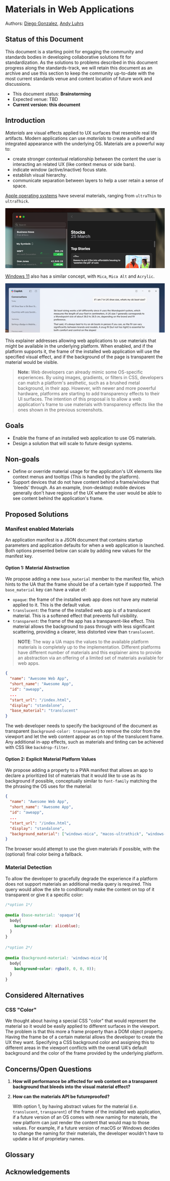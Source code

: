 # Materials in Web Applications

Authors: [Diego Gonzalez](https://github.com/diekus), [Andy Luhrs](https://github.com/aluhrs13)

## Status of this Document

This document is a starting point for engaging the community and standards bodies in developing collaborative solutions fit for standardization. As the solutions to problems described in this document progress along the standards-track, we will retain this document as an archive and use this section to keep the community up-to-date with the most current standards venue and content location of future work and discussions.

- This document status: **Brainstorming**
- Expected venue: TBD
- **Current version: this document**

## Introduction

*Materials* are visual effects applied to UX surfaces that resemble real life artifacts. Modern applications can use *materials* to create a unified and integrated appearance with the underlying OS. Materials are a powerful way to:
- create stronger contextual relationship between the content the user is interacting an related UX (like context menus or side bars).
- indicate window (active/inactive) focus state.
- establish visual hierarchy.
- communicate separation between layers to help a user retain a sense of space.

[Apple operating systems](https://developer.apple.com/design/human-interface-guidelines/materials) have several materials, ranging from `ultraThin` to `ultraThick`.

![Stock app on macOS displaying a left panel with a translucent material background](macMaterial.png)

[Windows 11](https://learn.microsoft.com/en-us/windows/apps/design/signature-experiences/materials) also has a similar concept, with `Mica`, `Mica Alt` and `Acrylic`.

![Copilot app on Windows 11 displaying a left panel with a translucent material background](winMaterial.png)

This explainer addresses allowing web applications to use materials that might be available in the underlying platform. When enabled, and if the platform supports it, the frame of the installed web application will use the specified visual effect, and if the background of the page is transparent the material would be visible.

> **Note:** Web developers can already mimic some OS-specific experiences. By using images, gradients, or filters in CSS, developers can match a platform's aesthetic, such as a brushed metal background, in their app. However, with newer and more powerful hardware, platforms are starting to add transparency effects to their UI surfaces. The intention of this proposal is to allow a web application's frame to use materials with transparency effects like the ones shown in the previous screenshots.

## Goals

- Enable the frame of an installed web application to use OS materials.
- Design a solution that will scale to future design systems.

## Non-goals

- Define or override material usage for the application's UX elements like context menus and tooltips (This is handled by the platform).
- Support devices that do not have content behind a frame/window that 'bleeds' through. As an example, (non-desktop) mobile devices generally don't have regions of the UX where the user would be able to see content behind the application's frame.

## Proposed Solutions

### Manifest enabled Materials

An application manifest is a JSON document that contains startup parameters and application defaults for when a web application is launched. Both options presented below can scale by adding new values for the manifest key.

#### Option 1: Material Abstraction

We propose adding a new `base_material` member to the manifest file, which hints to the UA that the frame should be of a certain type if supported. The `base_material` key can have a value of:
-  `opaque`: the frame of the installed web app does not have any material applied to it. This is the default value.
- `translucent`: the frame of the installed web app is of a translucent material. This is a softened effect that prevents full visibility.
- `transparent`: the frame of the app has a transparent-like effect. This material allows the background to pass through with less significant scattering, providing a clearer, less distorted view than `translucent`.

> **NOTE**:
> The way a UA maps the values to the available platform materials is completely up to the implementation. Different platforms have different number of materials and this explainer aims to provide an abstraction via an offering of a limited set of materials available for web apps.

```JSON
{
  "name": "Awesome Web App",
  "short_name": "Awesome App",
  "id": "aweapp",
  ...
  "start_url": "/index.html",
  "display": "standalone",
  "base_material": "translucent"
}
```

The web developer needs to specify the background of the document as transparent (`background-color: transparent`) to remove the color from the viewport and let the web content appear as on top of the translucent frame. Any additional in-app effects, such as materials and tinting can be achieved with CSS like `backdrop-filter`.

#### Option 2: Explicit Material Platform Values

We propose adding a property to a PWA manifest that allows an app to declare a prioritized list of materials that it would like to use as its background if possible, conceptually similar to `font-family` matching the the phrasing the OS uses for the material:

```JSON
{
  "name": "Awesome Web App",
  "short_name": "Awesome App",
  "id": "aweapp",
  ...
  "start_url": "/index.html",
  "display": "standalone",
  "background_material": ["windows-mica", "macos-ultrathick", "windows-acrylic", "#87ceeb"]
}
```

The browser would attempt to use the given materials if possible, with the (optional) final color being a fallback.

### Material Detection

To allow the developer to gracefully degrade the experience if a platform does not support materials an additional media query is required. This query would allow the site to conditionally make the content on top of it transparent or give it a specific color:

```CSS
/*option 1*/

@media (base-material: 'opaque'){
  body{
    background-color: aliceblue);
  }
}

/*option 2*/

@media (background-material: 'windows-mica'){
  body{
    background-color: rgba(0, 0, 0, 0));
  }
}
```

## Considered Alternatives

### CSS "Color"

We thought about having a special CSS "color" that would represent the material so it would be easily applied to different surfaces in the viewport. The problem is that this more a frame property than a DOM object property. Having the frame be of a certain material allows the developer to create the UX they want. Specifying a CSS background color and assigning this to different areas in the viewport conflicts with the overall UA's default background and the color of the frame provided by the underlying platform.

## Concerns/Open Questions

1. **How will performance be affected for web content on a transparent background that bleeds into the visual material effect?**
2. **How can the materials API be futureproofed?**
      
      With option 1, by having abstract values for the material (i.e. `translucent`, `transparent`) of the frame of the installed web application, if a future version of an OS comes with new naming for materials, the new platform can just render the content that would map to those values. For example, if a future version of macOS or Windows decides to change the naming for their materials, the developer wouldn't have to update a list of proprietary names.

## Glossary

## Acknowledgements

